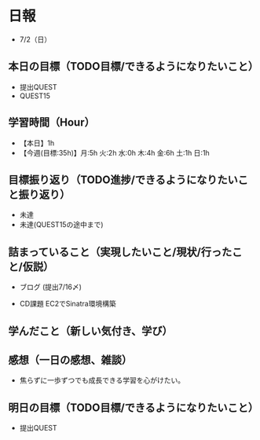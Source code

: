 # 日報
- 7/2（日）

## 本日の目標（TODO目標/できるようになりたいこと）
- 提出QUEST
- QUEST15

## 学習時間（Hour）
- 【本日】1h
- 【今週(目標:35h)】月:5h 火:2h 水:0h 木:4h 金:6h 土:1h 日:1h
<!-- - 【前週まで】(旧) 29h/32h/36h/28h/32h/37h/12h/19h/ (新) -->

## 目標振り返り（TODO進捗/できるようになりたいこと振り返り）
- 未達
- 未達(QUEST15の途中まで)

## 詰まっていること（実現したいこと/現状/行ったこと/仮説）
- ブログ (提出7/16〆)

- CD課題
EC2でSinatra環境構築

<!-- ```

・実現したいこと
・現状
・行ったこと
・仮説
``` -->

## 学んだこと（新しい気付き、学び）


<!-- ```shell
sudo yum update
sudo yum upgrade

# Gitのインストール
sudo yum install git

# Rubyと関連ライブラリのインストール
sudo yum install curl gpg

# RVMのインストールスクリプトをダウンロード。エラー発生
# RVMのインストールスクリプトがGPGによって署名されていて、その公開鍵がシステムに存在しないため、署名の検証に失敗した
\curl -sSL https://get.rvm.io | bash -s stable

# RVMの開発者から提供された公開鍵をインポート
curl -sSL https://rvm.io/mpapis.asc | gpg2 --import -
curl -sSL https://rvm.io/pkuczynski.asc | gpg2 --import -

# Rubyのインストール
source ~/.rvm/scripts/rvm
rvm install ruby
```
`curl -sSL`とすると、「エラーメッセージを表示するが、それ以外のメッセージは表示しない。
また、リダイレクトがあった場合はリダイレクト先に自動的に移動する」という動作を指定 -->


<!-- 
- GitHubでリポジトリを作成
- GitHubに最初にプッシュするときに使えるテンプレート
$ git branch -M main
$ git push -u origin main
$ git remote add origin https://github.com/<ユーザー名>/<リポジトリ名>.git

- 良い習慣
トピックブランチを作り、このブランチで変更をコミットしていきましょう。
$ git switch -c <トピックブランチ名>(作業名を付ける)
$ git switch -c rails-flavored-ruby
- こまめなコミット
$ git push -u origin <トピックブランチ名> ※次からgit pushのみでプッシュ可

# 作業後
- 差分をコミットしてmainブランチにマージする
$ git add -A
$ git commit -m "Finish static pages"
次に、mainブランチに移動し、差分をマージします。
$ git switch main
$ git merge static-pages
このようにきりのいいところまで達したら、コードをリモートリポジトリにアップロードしておくとよいでしょう。git pushする前にテストを走らせていますが、こういった習慣を身につけておくと開発に役立ちます。
$ rails test
$ git push
- 最後にRender上でデプロイを行います。
  - デプロイが成功することをダッシュボードのログで確認し、本番環境でも正しく表示されているか確認してみましょう。
 -->

<!-- 
- セットアップ
- クラウドIDE への接続を許可する
config/environments/development.rbへ以下追記。
  # クラウドIDE への接続を許可する
  config.hosts.clear

- helloアクションをApplicationコントローラーに追加する
  def hello
    render html: "hello, world!"
  end
- ルートルーティングを設定する
  root "application#hello"

- コミット("Add hello")→bundle lock→コミット("Include bundle lock")
 -->

<!-- 
- 要求分析
  - 横に広げる: 「他には?」
  - 縦に深堀る: 「なぜ?」 -->

<!-- - 要件定義
  - ゴールを明確に。
  - 機能要件と非機能要件
  - 業務フロー
  - 画面遷移図
  - ワイヤーフレーム

- 設計
  - テーブル定義書
  - システム構成図 -->




## 感想（一日の感想、雑談）
- 焦らずに一歩ずつでも成長できる学習を心がけたい。

<!-- - ギャップモチベーション -->

## 明日の目標（TODO目標/できるようになりたいこと）
- 提出QUEST



<!-- - Railsチュートリアル 7.4.1～8章 -->

<!-- - 「HTML&CSSとWebデザイン 入門講座」本 -->
<!-- 「JavaScript入門講座」本(～p.111/p.337) -->
<!-- - 「HTML解体新書」本 -->

<!-- - 要件定義 -->
<!-- - 機能要件
- 非機能要件 -->

<!-- - c.移動中などスキマ時間に要件定義事例を読む (釜谷さんが紹介してくださっていた資料) -->
  <!-- - 現時点で難易度が見えていないため、まずは挑戦してみる -->


<!-- #### 残タスク / できるようになりたいこと
- 包括的なWeb技術の基本理解->「プロになるためのWeb技術入門」本
- オリジナルプロダクト制作のテーマ探索
- SRE業務の理解
- 質問する技術の習得 -->

<!-- ##### Ruby
- RuboCopの使用
- 「Rubyの公式リファレンスが読めるようになる本」 -->

<!-- ##### Linux
- 「実践入門」
- 「シェルスクリプト160本ノック」
- 「入門モダンLinux」
- 「Linuxのしくみ」
- 「スーパーユーザーなら知っておくべきLinuxシステムの仕組み」
- 「入門Rust」?
- 仮想化、コンテナ(TenForward)、コンテナオーケストレーション -->
<!-- 
##### SQL
- sqlbplt
- 「達人に学ぶSQL」 -->